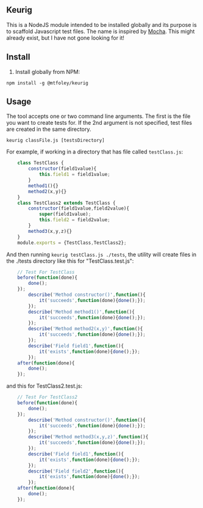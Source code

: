 ## Keurig

This is a NodeJS module intended to be installed globally and its purpose is to scaffold Javascript test files. The name is inspired by [Mocha](https://github.com/mochajs/mocha). This might already exist, but I have not gone looking for it!

## Install
1) Install globally from NPM:

`npm install -g @mtfoley/keurig`

## Usage
The tool accepts one or two command line arguments. The first is the file you want to create tests for. If the 2nd argument is not specified, test files are created in the same directory.

`keurig classFile.js [testsDirectory]`

For example, if working in a directory that has file called `testClass.js`:
```javascript
    class TestClass {
        constructor(field1value){
            this.field1 = field1value;
        }
        method1(){}
        method2(x,y){}
    }
    class TestClass2 extends TestClass {
        constructor(field1value,field2value){
            super(field1value);
            this.field2 = field2value;
        }
        method3(x,y,z){}
    }
    module.exports = {TestClass,TestClass2};
```
And then running `keurig testClass.js ./tests`, the utility will create files in the ./tests directory like this for "TestClass.test.js":
```javascript
    // Test For TestClass
    before(function(done){
        done();
    });
        describe('Method constructor()',function(){
            it('succeeds',function(done){done();});
        });
        describe('Method method1()',function(){
            it('succeeds',function(done){done();});
        });
        describe('Method method2(x,y)',function(){
            it('succeeds',function(done){done();});
        });
        describe('Field field1',function(){
            it('exists',function(done){done();});
        });
    after(function(done){
        done();
    });
```
and this for TestClass2.test.js:
```javascript
    // Test For TestClass2
    before(function(done){
        done();
    });
        describe('Method constructor()',function(){
            it('succeeds',function(done){done();});
        });
        describe('Method method3(x,y,z)',function(){
            it('succeeds',function(done){done();});
        });
        describe('Field field1',function(){
            it('exists',function(done){done();});
        });
        describe('Field field2',function(){
            it('exists',function(done){done();});
        });
    after(function(done){
        done();
    });
```